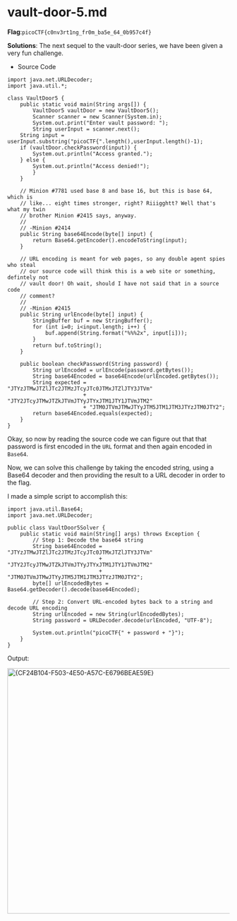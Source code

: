 # vault-door-5.md
__Flag__:`picoCTF{c0nv3rt1ng_fr0m_ba5e_64_0b957c4f}`

__Solutions__: The next sequel to the vault-door series, we have been given a very fun challenge.

* Source Code
```
import java.net.URLDecoder;
import java.util.*;

class VaultDoor5 {
    public static void main(String args[]) {
        VaultDoor5 vaultDoor = new VaultDoor5();
        Scanner scanner = new Scanner(System.in);
        System.out.print("Enter vault password: ");
        String userInput = scanner.next();
	String input = userInput.substring("picoCTF{".length(),userInput.length()-1);
	if (vaultDoor.checkPassword(input)) {
	    System.out.println("Access granted.");
	} else {
	    System.out.println("Access denied!");
        }
    }

    // Minion #7781 used base 8 and base 16, but this is base 64, which is
    // like... eight times stronger, right? Riiigghtt? Well that's what my twin
    // brother Minion #2415 says, anyway.
    //
    // -Minion #2414
    public String base64Encode(byte[] input) {
        return Base64.getEncoder().encodeToString(input);
    }

    // URL encoding is meant for web pages, so any double agent spies who steal
    // our source code will think this is a web site or something, defintely not
    // vault door! Oh wait, should I have not said that in a source code
    // comment?
    //
    // -Minion #2415
    public String urlEncode(byte[] input) {
        StringBuffer buf = new StringBuffer();
        for (int i=0; i<input.length; i++) {
            buf.append(String.format("%%%2x", input[i]));
        }
        return buf.toString();
    }

    public boolean checkPassword(String password) {
        String urlEncoded = urlEncode(password.getBytes());
        String base64Encoded = base64Encode(urlEncoded.getBytes());
        String expected = "JTYzJTMwJTZlJTc2JTMzJTcyJTc0JTMxJTZlJTY3JTVm"
                        + "JTY2JTcyJTMwJTZkJTVmJTYyJTYxJTM1JTY1JTVmJTM2"
                        + "JTM0JTVmJTMwJTYyJTM5JTM1JTM3JTYzJTM0JTY2";
        return base64Encoded.equals(expected);
    }
}
```

Okay, so now by reading the source code we can figure out that that password is first encoded in the `URL` format and then again encoded in `Base64`.

Now, we can solve this challenge by taking the encoded string, using a Base64 decoder and then providing the result to a URL decoder in order to the flag.

I made a simple script to accomplish this:
```
import java.util.Base64;
import java.net.URLDecoder;

public class VaultDoor5Solver {
    public static void main(String[] args) throws Exception {
        // Step 1: Decode the base64 string
        String base64Encoded = "JTYzJTMwJTZlJTc2JTMzJTcyJTc0JTMxJTZlJTY3JTVm"
                             + "JTY2JTcyJTMwJTZkJTVmJTYyJTYxJTM1JTY1JTVmJTM2"
                             + "JTM0JTVmJTMwJTYyJTM5JTM1JTM3JTYzJTM0JTY2";
        byte[] urlEncodedBytes = Base64.getDecoder().decode(base64Encoded);
        
        // Step 2: Convert URL-encoded bytes back to a string and decode URL encoding
        String urlEncoded = new String(urlEncodedBytes);
        String password = URLDecoder.decode(urlEncoded, "UTF-8");
        
        System.out.println("picoCTF{" + password + "}");
    }
}
```

Output:

<img width="556" alt="{CF24B104-F503-4E50-A57C-E6796BEAE59E}" src="https://github.com/user-attachments/assets/1c8cc75a-386e-493c-995b-a3731d1f20d0">
